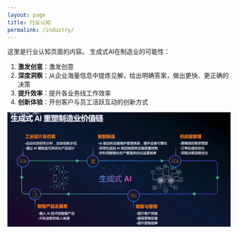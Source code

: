 ```yaml
---
layout: page
title: 行业认知
permalink: /industry/
---
```


这里是行业认知页面的内容。
生成式AI在制造业的可能性：
1. **激发创意**：激发创意
2. **深度洞察**：从企业海量信息中提炼见解，给出明确答案，做出更快、更正确的决策
3. **提升效率**：提升各业务线工作效率
4. **创新体验**：开创客户与员工活跃互动的创新方式

![亚马逊云科技中国峰会](/assets/images/awsgenai.png)
